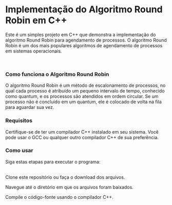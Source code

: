 <h1>Implementação do Algoritmo Round Robin em C++</h1>
<p>Este é um simples projeto em C++ que demonstra a implementação do algoritmo Round Robin para agendamento de processos. O algoritmo Round Robin é um dos mais populares algoritmos de agendamento de processos em sistemas operacionais.</p>

<br>

<h3>Como funciona o Algoritmo Round Robin</h3>
O algoritmo Round Robin é um método de escalonamento de processos, no qual cada processo é atribuído um pequeno intervalo de tempo, conhecido como quantum, e os processos são atendidos em ordem circular. Se um processo não é concluído em um quantum, ele é colocado de volta na fila para aguardar sua vez.

<br>

<h3>Requisitos</h3>
Certifique-se de ter um compilador C++ instalado em seu sistema. Você pode usar o GCC ou qualquer outro compilador C++ de sua preferência.

<br>

<h3>Como usar</h3>
Siga estas etapas para executar o programa:

<br>
<br>

<p>Clone este repositório ou faça o download dos arquivos.</p>
<p>Navegue até o diretório em que os arquivos foram baixados.</p>
<p>Compile o código-fonte usando o compilador C++.</p>
